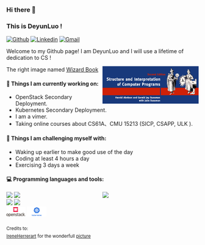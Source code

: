 ### Hi there 👋 
### This is DeyunLuo !

[![Github](https://img.shields.io/badge/-Github-000?style=flat&logo=Github&logoColor=white)](https://github.com/DeyunLuo/)
[![Linkedin](https://img.shields.io/badge/-LinkedIn-blue?style=flat&logo=Linkedin&logoColor=white)](https://www.linkedin.com/in/froldanzafra/)
[![Gmail](https://img.shields.io/badge/-Gmail-c14438?style=flat&logo=Gmail&logoColor=white)](mailto:deyunluo1016@gmail.com)

Welcome to my Github page! I am DeyunLuo and I will use a lifetime of dedication to CS !  

<img align="right" alt="img" src="https://github.com/DeyunLuo/DeyunLuo/blob/main/img/cover_image.gif" width="50%" height="auto" />

The right image named [Wizard Book](https://mitpress.mit.edu/sites/default/files/sicp/index.html)
#### 🌱 Things I am currently working on: 
- OpenStack Secondary Deployment.   
- Kubernetes Secondary Deployment.
- I am a vimer.
- Taking online courses about CS61A、CMU 15213 (SICP, CSAPP, ULK ).

#### :muscle: Things I am challenging myself with:
- Waking up earlier to make good use of the day
- Coding at least 4 hours a day
- Exercising 3 days a week

#### :computer: Programming languages and tools: 
<p>
	<img width="50%" align="right" src="https://github-readme-stats.vercel.app/api?username=DeyunLuo&show_icons=true&hide_border=true" />

<code><img width="10%" src="https://www.vectorlogo.zone/logos/python/python-ar21.svg"></code>
<code><img width="10%" src="https://golang.org/lib/godoc/images/go-logo-blue.svg"></code>
<br />
<code><img width="10%" src="https://www.vectorlogo.zone/logos/pocoo_flask/pocoo_flask-ar21.svg"></code>
<code><img width="10%" src="https://www.vectorlogo.zone/logos/mysql/mysql-ar21.svg"></code>
<br />
<code><img width="10%" src="https://github.com/DeyunLuo/DeyunLuo/blob/main/img/openstack.png"></code>
<code><img width="10%" src="https://github.com/DeyunLuo/DeyunLuo/blob/main/img/kubernetes.png"></code>
</p>

<sub>Credits to: <br/>[IreneHerrerart](https://www.artstation.com/ireneherrera) for the wonderfull [picture](https://github.com/FernandoRoldan93/FernandoRoldan93/blob/master/cover_image.jpg)</sub>
